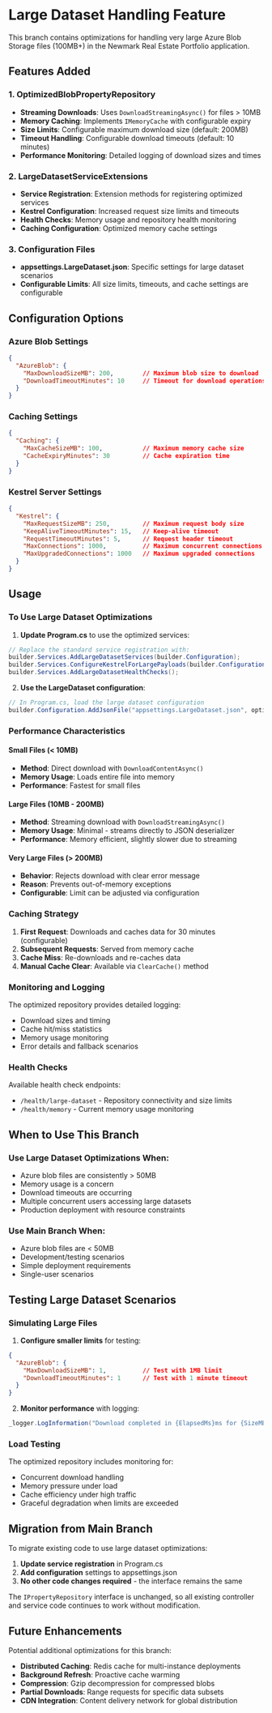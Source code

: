 # Large Dataset Handling Feature

This branch contains optimizations for handling very large Azure Blob Storage files (100MB+) in the Newmark Real Estate Portfolio application.

## Features Added

### 1. OptimizedBlobPropertyRepository
- **Streaming Downloads**: Uses `DownloadStreamingAsync()` for files > 10MB
- **Memory Caching**: Implements `IMemoryCache` with configurable expiry
- **Size Limits**: Configurable maximum download size (default: 200MB)
- **Timeout Handling**: Configurable download timeouts (default: 10 minutes)
- **Performance Monitoring**: Detailed logging of download sizes and times

### 2. LargeDatasetServiceExtensions
- **Service Registration**: Extension methods for registering optimized services
- **Kestrel Configuration**: Increased request size limits and timeouts
- **Health Checks**: Memory usage and repository health monitoring
- **Caching Configuration**: Optimized memory cache settings

### 3. Configuration Files
- **appsettings.LargeDataset.json**: Specific settings for large dataset scenarios
- **Configurable Limits**: All size limits, timeouts, and cache settings are configurable

## Configuration Options

### Azure Blob Settings
```json
{
  "AzureBlob": {
    "MaxDownloadSizeMB": 200,        // Maximum blob size to download
    "DownloadTimeoutMinutes": 10     // Timeout for download operations
  }
}
```

### Caching Settings
```json
{
  "Caching": {
    "MaxCacheSizeMB": 100,           // Maximum memory cache size
    "CacheExpiryMinutes": 30         // Cache expiration time
  }
}
```

### Kestrel Server Settings
```json
{
  "Kestrel": {
    "MaxRequestSizeMB": 250,         // Maximum request body size
    "KeepAliveTimeoutMinutes": 15,   // Keep-alive timeout
    "RequestTimeoutMinutes": 5,      // Request header timeout
    "MaxConnections": 1000,          // Maximum concurrent connections
    "MaxUpgradedConnections": 1000   // Maximum upgraded connections
  }
}
```

## Usage

### To Use Large Dataset Optimizations

1. **Update Program.cs** to use the optimized services:
```csharp
// Replace the standard service registration with:
builder.Services.AddLargeDatasetServices(builder.Configuration);
builder.Services.ConfigureKestrelForLargePayloads(builder.Configuration);
builder.Services.AddLargeDatasetHealthChecks();
```

2. **Use the LargeDataset configuration**:
```csharp
// In Program.cs, load the large dataset configuration
builder.Configuration.AddJsonFile("appsettings.LargeDataset.json", optional: true, reloadOnChange: true);
```

### Performance Characteristics

#### Small Files (< 10MB)
- **Method**: Direct download with `DownloadContentAsync()`
- **Memory Usage**: Loads entire file into memory
- **Performance**: Fastest for small files

#### Large Files (10MB - 200MB)
- **Method**: Streaming download with `DownloadStreamingAsync()`
- **Memory Usage**: Minimal - streams directly to JSON deserializer
- **Performance**: Memory efficient, slightly slower due to streaming

#### Very Large Files (> 200MB)
- **Behavior**: Rejects download with clear error message
- **Reason**: Prevents out-of-memory exceptions
- **Configurable**: Limit can be adjusted via configuration

### Caching Strategy

1. **First Request**: Downloads and caches data for 30 minutes (configurable)
2. **Subsequent Requests**: Served from memory cache
3. **Cache Miss**: Re-downloads and re-caches data
4. **Manual Cache Clear**: Available via `ClearCache()` method

### Monitoring and Logging

The optimized repository provides detailed logging:
- Download sizes and timing
- Cache hit/miss statistics
- Memory usage monitoring
- Error details and fallback scenarios

### Health Checks

Available health check endpoints:
- `/health/large-dataset` - Repository connectivity and size limits
- `/health/memory` - Current memory usage monitoring

## When to Use This Branch

### Use Large Dataset Optimizations When:
- Azure blob files are consistently > 50MB
- Memory usage is a concern
- Download timeouts are occurring
- Multiple concurrent users accessing large datasets
- Production deployment with resource constraints

### Use Main Branch When:
- Azure blob files are < 50MB
- Development/testing scenarios
- Simple deployment requirements
- Single-user scenarios

## Testing Large Dataset Scenarios

### Simulating Large Files
1. **Configure smaller limits** for testing:
```json
{
  "AzureBlob": {
    "MaxDownloadSizeMB": 1,          // Test with 1MB limit
    "DownloadTimeoutMinutes": 1      // Test with 1 minute timeout
  }
}
```

2. **Monitor performance** with logging:
```csharp
_logger.LogInformation("Download completed in {ElapsedMs}ms for {SizeMB:F2}MB file", stopwatch.ElapsedMilliseconds, sizeInMB);
```

### Load Testing
The optimized repository includes monitoring for:
- Concurrent download handling
- Memory pressure under load
- Cache efficiency under high traffic
- Graceful degradation when limits are exceeded

## Migration from Main Branch

To migrate existing code to use large dataset optimizations:

1. **Update service registration** in Program.cs
2. **Add configuration** settings to appsettings.json
3. **No other code changes required** - the interface remains the same

The `IPropertyRepository` interface is unchanged, so all existing controller and service code continues to work without modification.

## Future Enhancements

Potential additional optimizations for this branch:
- **Distributed Caching**: Redis cache for multi-instance deployments
- **Background Refresh**: Proactive cache warming
- **Compression**: Gzip decompression for compressed blobs
- **Partial Downloads**: Range requests for specific data subsets
- **CDN Integration**: Content delivery network for global distribution
